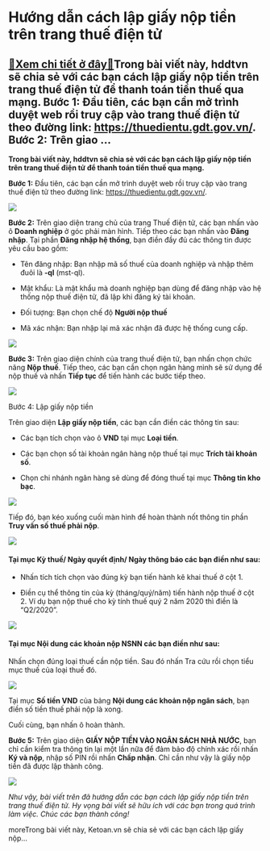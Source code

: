Hướng dẫn cách lập giấy nộp tiền trên trang thuế điện tử
========================================================

[:gift:Xem chi tiết ở đây:gift:](https://hddtvn.com/huong-dan-cach-lap-giay-nop-tien-tren-trang-thue-dien-tu/)Trong bài viết này, hddtvn sẽ chia sẻ với các bạn cách lập giấy nộp tiền trên trang thuế điện tử để thanh toán tiền thuế qua mạng. Bước 1: Đầu tiên, các bạn cần mở trình duyệt web rồi truy cập vào trang thuế điện tử theo đường link: https://thuedientu.gdt.gov.vn/. Bước 2: Trên giao …
--------------------------------------------------------------------------------------------------------------------------------------------------------------------------------------------------------------------------------------------------------------------------------------------

**Trong bài viết này, hddtvn sẽ chia sẻ với các bạn cách lập giấy nộp tiền trên trang thuế điện tử để thanh toán tiền thuế qua mạng.**


**Bước 1:** Đầu tiên, các bạn cần mở trình duyệt web rồi truy cập vào trang thuế điện tử theo đường link: <https://thuedientu.gdt.gov.vn/>.


![](https://hddtvn.com/wp-content/uploads/2021/01/5Un6eji.png)


**Bước 2:** Trên giao diện trang chủ của trang Thuế điện tử, các bạn nhấn vào ô **Doanh nghiệp** ở góc phải màn hình. Tiếp theo các bạn nhấn vào **Đăng nhập**. Tại phần **Đăng nhập hệ thống**, bạn điền đầy đủ các thông tin được yêu cầu bao gồm:




* Tên đăng nhập: Bạn nhập mã số thuế của doanh nghiệp và nhập thêm đuôi là **-ql** (mst-ql).

* Mật khẩu: Là mật khẩu mà doanh nghiệp bạn dùng để đăng nhập vào hệ thống nộp thuế điện tử, đã lập khi đăng ký tài khoản.

* Đối tượng: Bạn chọn chế độ **Người nộp thuế**

* Mã xác nhận: Bạn nhập lại mã xác nhận đã được hệ thống cung cấp.



![](https://hddtvn.com/wp-content/uploads/2021/01/Ro9hb0A.png)


**Bước 3:** Trên giao diện chính của trang thuế điện tử, bạn nhấn chọn chức năng **Nộp thuế**. Tiếp theo, các bạn cần chọn ngân hàng mình sẽ sử dụng để nộp thuế và nhấn **Tiếp tục** để tiến hành các bước tiếp theo.


![](https://hddtvn.com/wp-content/uploads/2021/01/lwEvQog.png)


Bước 4: Lập giấy nộp tiền


Trên giao diện **Lập giấy nộp tiền**, các bạn cần điền các thông tin sau:




* Các bạn tích chọn vào ô **VND** tại mục **Loại tiền**.

* Các bạn chọn số tài khoản ngân hàng nộp thuế tại mục **Trích tài khoản số**.

* Chọn chi nhánh ngân hàng sẽ dùng để đóng thuế tại mục **Thông tin kho bạc**.



![](https://hddtvn.com/wp-content/uploads/2021/01/ARmIO40.png)


Tiếp đó, bạn kéo xuống cuối màn hình để hoàn thành nốt thông tin phần **Truy vấn số thuế phải nộp**.


![](https://hddtvn.com/wp-content/uploads/2021/01/42RK8uq.png)


#### Tại mục Kỳ thuế/ Ngày quyết định/ Ngày thông báo các bạn điền như sau:




* Nhấn tích tích chọn vào đúng kỳ bạn tiến hành kê khai thuế ở cột 1.

* Điền cụ thể thông tin của kỳ (tháng/quý/năm) tiến hành nộp thuế ở cột 2. Ví dụ bạn nộp thuế cho kỳ tính thuế quý 2 năm 2020 thì điền là “Q2/2020”.



![](https://hddtvn.com/wp-content/uploads/2021/01/ha5EfwI.png)


#### Tại mục Nội dung các khoản nộp NSNN các bạn điền như sau:


Nhấn chọn đúng loại thuế cần nộp tiền. Sau đó nhấn Tra cứu rồi chọn tiểu mục thuế của loại thuế đó.


![](https://hddtvn.com/wp-content/uploads/2021/01/noMuim4.png)


Tại mục **Số tiền VND** của bảng **Nội dung các khoản nộp ngân sách**, bạn điền số tiền thuế phải nộp là xong.


Cuối cùng, bạn nhấn ô hoàn thành.


**Bước 5:** Trên giao diện **GIẤY NỘP TIỀN VÀO NGÂN SÁCH NHÀ NƯỚC**, bạn chỉ cần kiểm tra thông tin lại một lần nữa để đảm bảo độ chính xác rồi nhấn **Ký và nộp**, nhập số PIN rồi nhấn **Chấp nhận**. Chỉ cần như vậy là giấy nộp tiền đã được lập thành công.


![](https://hddtvn.com/wp-content/uploads/2021/01/yAfdekO.png)


*Như vậy, bài viết trên đã hướng dẫn các bạn cách lập giấy nộp tiền trên trang thuế điện tử. Hy vọng bài viết sẽ hữu ích với các bạn trong quá trình làm việc. Chúc các bạn thành công!*


moreTrong bài viết này, Ketoan.vn sẽ chia sẻ với các bạn cách lập giấy nộp…

